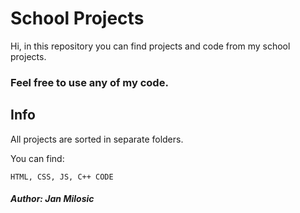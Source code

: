 # School Projects

Hi, in this repository you can find projects and code from my school projects.

### Feel free to use any of my code.


## Info

All projects are sorted in separate folders.

You can find:

```
HTML, CSS, JS, C++ CODE
```

##### Author: Jan Milosic
